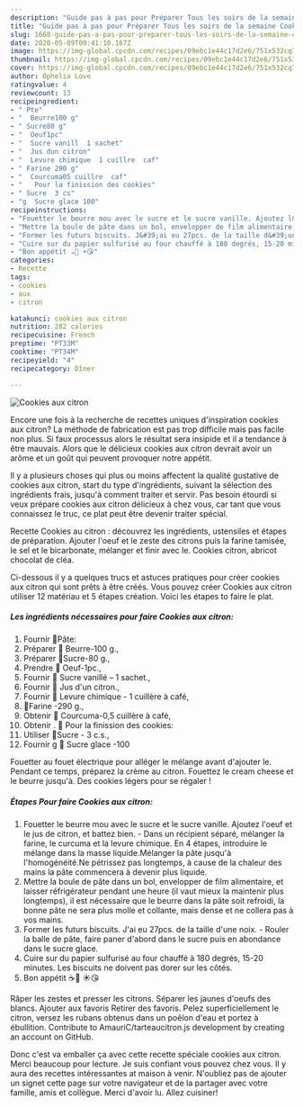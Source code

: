```yaml
---
description: "Guide pas à pas pour Préparer Tous les soirs de la semaine Cookies aux citron"
title: "Guide pas à pas pour Préparer Tous les soirs de la semaine Cookies aux citron"
slug: 1668-guide-pas-a-pas-pour-preparer-tous-les-soirs-de-la-semaine-cookies-aux-citron
date: 2020-05-09T00:41:10.167Z
image: https://img-global.cpcdn.com/recipes/09ebc1e44c17d2e6/751x532cq70/cookies-aux-citron-photo-principale-de-la-recette.jpg
thumbnail: https://img-global.cpcdn.com/recipes/09ebc1e44c17d2e6/751x532cq70/cookies-aux-citron-photo-principale-de-la-recette.jpg
cover: https://img-global.cpcdn.com/recipes/09ebc1e44c17d2e6/751x532cq70/cookies-aux-citron-photo-principale-de-la-recette.jpg
author: Ophelia Love
ratingvalue: 4
reviewcount: 13
recipeingredient:
- " Pte"
- "  Beurre100 g"
- " Sucre80 g"
- "  Oeuf1pc"
- "  Sucre vanill  1 sachet"
- "  Jus dun citron"
- "  Levure chimique  1 cuillre  caf"
- " Farine 290 g"
- "  Courcuma05 cuillre  caf"
- "   Pour la finission des cookies"
- " Sucre  3 cs"
- "g  Sucre glace 100"
recipeinstructions:
- "Fouetter le beurre mou avec le sucre et le sucre vanille. Ajoutez l&#39;oeuf et le jus de citron, et battez bien. Dans un récipient séparé, mélanger la farine, le curcuma et la levure chimique. En 4 étapes, introduire le mélange dans la masse liquide.Mélanger la pâte jusqu&#39;à l&#39;homogénéité.Ne pétrissez pas longtemps, à cause de la chaleur des mains la pâte commencera à devenir plus liquide."
- "Mettre la boule de pâte dans un bol, envelopper de film alimentaire, et laisser réfrigérateur pendant une heure (il vaut mieux la maintenir plus longtemps), il est nécessaire que le beurre dans la pâte soit refroidi, la bonne pâte ne sera plus molle et collante, mais dense et ne collera pas à vos mains."
- "Former les futurs biscuits. J&#39;ai eu 27pcs. de la taille d&#39;une noix. Rouler la balle de pâte, faire paner d&#39;abord dans le sucre puis en abondance dans le sucre glace."
- "Cuire sur du papier sulfurisé au four chauffé à 180 degrés, 15-20 minutes. Les biscuits ne doivent pas dorer sur les côtés."
- "Bon appétit ☕️🍪 ☀️😘"
categories:
- Recette
tags:
- cookies
- aux
- citron

katakunci: cookies aux citron 
nutrition: 282 calories
recipecuisine: French
preptime: "PT33M"
cooktime: "PT34M"
recipeyield: "4"
recipecategory: Dîner

---
```



![Cookies aux citron](https://img-global.cpcdn.com/recipes/09ebc1e44c17d2e6/751x532cq70/cookies-aux-citron-photo-principale-de-la-recette.jpg)

Encore une fois à la recherche de recettes uniques d'inspiration cookies aux citron? La méthode de fabrication est pas trop difficile mais pas facile non plus. Si faux processus alors le résultat sera insipide et il a tendance à être mauvais. Alors que le délicieux cookies aux citron devrait avoir un arôme et un goût qui peuvent provoquer notre appétit.

Il y a plusieurs choses qui plus ou moins affectent la qualité gustative de cookies aux citron, start du type d'ingrédients, suivant la sélection des ingrédients frais, jusqu'à comment traiter et servir. Pas besoin étourdi si veux prépare cookies aux citron délicieux à chez vous, car tant que vous connaissez le truc, ce plat peut être devenir traiter spécial.

Recette Cookies au citron : découvrez les ingrédients, ustensiles et étapes de préparation. Ajouter l&#39;oeuf et le zeste des citrons puis la farine tamisée, le sel et le bicarbonate, mélanger et finir avec le. Cookies citron, abricot chocolat de cléa.


Ci-dessous il y a quelques trucs et astuces pratiques pour créer cookies aux citron qui sont prêts à être créés. Vous pouvez créer Cookies aux citron utiliser 12 matériau et 5 étapes création. Voici les étapes to faire le plat.

<!--inarticleads1-->

##### Les ingrédients nécessaires pour faire Cookies aux citron:

1. Fournir  🔹Pâte:
1. Préparer  🍋 Beurre-100 g.,
1. Préparer  🍋Sucre-80 g.,
1. Prendre  🍋 Oeuf-1pc.,
1. Fournir  🍋 Sucre vanillé – 1 sachet.,
1. Fournir  🍋 Jus d&#39;un citron.,
1. Fournir  🍋 Levure chimique - 1 cuillère à café,
1.   🍋Farine -290 g.,
1. Obtenir  🍋 Courcuma-0,5 cuillère à café,
1. Obtenir  . 🔹 Pour la finission des cookies:
1. Utiliser  🍋Sucre - 3 c.s.,
1. Fournir g 🍋 Sucre glace -100


Fouetter au fouet électrique pour alléger le mélange avant d&#39;ajouter le. Pendant ce temps, préparez la crème au citron. Fouettez le cream cheese et le beurre jusqu&#39;à. Des cookies légers pour se régaler ! 

<!--inarticleads2-->

##### Étapes Pour faire Cookies aux citron:

1. Fouetter le beurre mou avec le sucre et le sucre vanille. Ajoutez l&#39;oeuf et le jus de citron, et battez bien. - Dans un récipient séparé, mélanger la farine, le curcuma et la levure chimique. En 4 étapes, introduire le mélange dans la masse liquide.Mélanger la pâte jusqu&#39;à l&#39;homogénéité.Ne pétrissez pas longtemps, à cause de la chaleur des mains la pâte commencera à devenir plus liquide.
1. Mettre la boule de pâte dans un bol, envelopper de film alimentaire, et laisser réfrigérateur pendant une heure (il vaut mieux la maintenir plus longtemps), il est nécessaire que le beurre dans la pâte soit refroidi, la bonne pâte ne sera plus molle et collante, mais dense et ne collera pas à vos mains.
1. Former les futurs biscuits. J&#39;ai eu 27pcs. de la taille d&#39;une noix. - Rouler la balle de pâte, faire paner d&#39;abord dans le sucre puis en abondance dans le sucre glace.
1. Cuire sur du papier sulfurisé au four chauffé à 180 degrés, 15-20 minutes. Les biscuits ne doivent pas dorer sur les côtés.
1. Bon appétit ☕️🍪 ☀️😘


Râper les zestes et presser les citrons. Séparer les jaunes d&#39;oeufs des blancs. Ajouter aux favoris Retirer des favoris. Pelez superficiellement le citron, versez les rubans obtenus dans un poêlon d&#39;eau et portez à ébullition. Contribute to AmauriC/tarteaucitron.js development by creating an account on GitHub. 


Donc c'est va emballer ça avec cette recette spéciale cookies aux citron. Merci beaucoup pour lecture. Je suis confiant vous pouvez chez vous. Il y aura des recettes  intéressantes at maison à venir. N'oubliez pas de ajouter un signet cette page sur votre navigateur et de la partager avec votre famille, amis et collègue. Merci d'avoir lu. Allez cuisiner!
